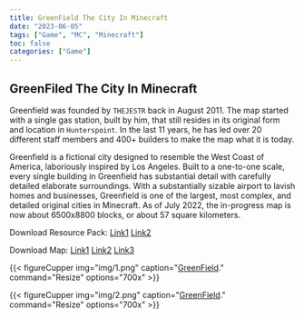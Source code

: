 ```yaml
---
title: GreenField The City In Minecraft
date: "2023-06-05"
tags: ["Game", "MC", "Minecraft"]
toc: false
categories: ["Game"]
---
```


## GreenFiled The City In Minecraft

Greenfield was founded by `THEJESTR` back in August 2011. The map started with a single gas station, built by him, that still resides in its original form and location in `Hunterspoint`. In the last 11 years, he has led over 20 different staff members and 400+ builders to make the map what it is today.

Greenfield is a fictional city designed to resemble the West Coast of America, laboriously inspired by Los Angeles. Built to a one-to-one scale, every single building in Greenfield has substantial detail with carefully detailed elaborate surroundings. With a substantially sizable airport to lavish homes and businesses, Greenfield is one of the largest, most complex, and detailed original cities in Minecraft. As of July 2022, the in-progress map is now about 6500x8800 blocks, or about 57 square kilometers.

Download Resource Pack:
[Link1](https://www.greenfieldmc.net/downloads/)
[Link2](https://ipfs.io/ipfs/bafybeigswzgajk2cin3r66pcrjq2i6yt4gnufaf7egxzq33b3hqoa6nmci/)

Download Map:
[Link1](https://www.greenfieldmc.net/downloads/)
[Link2](https://ipfs.io/ipfs/bafybeigvxjcnz5ey2mphjpaepdf6vnlgu3sathwobgzh2lhlm5q2zhs4wq/)
[Link3](https://ipfs.io/ipfs/bafybeidvl5nvhqkspcqsb4hotxdpfzsluiohy6n4qljlyrizra3cvbwlte/)

<!-- Associated web3.storage email: gnat_fader_0w@icloud.com -->

{{< figureCupper
img="img/1.png" 
caption="[GreenField](https://www.greenfieldmc.net/about/)." 
command="Resize" 
options="700x" >}}

{{< figureCupper
img="img/2.png"
caption="[GreenField](https://www.greenfieldmc.net/about/)."
command="Resize"
options="700x" >}}